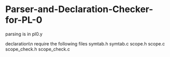 # Parser-and-Declaration-Checker-for-PL-0
parsing is in pl0.y

declaration\n
require the following files
symtab.h
symtab.c
scope.h
scope.c
scope_check.h
scope_check.c

